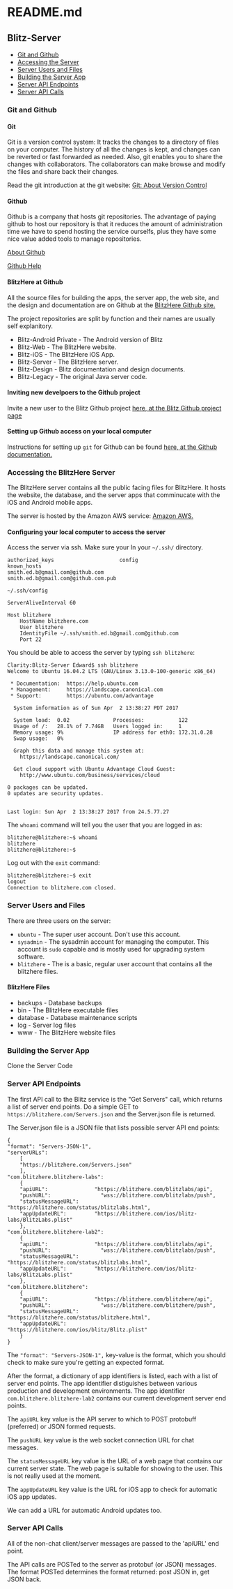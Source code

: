 # README.md

## Blitz-Server

* [Git and Github](#Git-and-Github)
* [Accessing the Server](#Accessing-the-BlitzHere-Server)
* [Server Users and Files](#Server-Users-and-Files)
* [Building the Server App](#Building-the-Server-App)
* [Server API Endpoints](#Server-API-Endpoints)
* [Server API Calls](#Server-API-Calls)

### Git and Github

#### Git

Git is a version control system: It tracks the changes to a directory of files on your computer. The history of all the changes is kept, and changes can be reverted or fast forwarded as needed. Also, git enables you to share the changes with collaborators.  The collaborators can make browse and modify the files and share back their changes.

Read the git introduction at the git website:  [Git: About Version Control](https://git-scm.com/book/en/v2/Getting-Started-About-Version-Control)

#### Github

Github is a company that hosts git repositories. The advantage of paying github to host our repository is that it reduces the amount of administration time we have to spend hosting the service ourselfs, plus they have some nice value added tools to manage repositories.

[About Github](https://github.com/business)

[Github Help](https://help.github.com/)


#### BlitzHere at Github

All the source files for building the apps, the server app, the web site, and the design and documentation are on Github at the [BlitzHere Github site.](https://github.com/BlitzHere/)

The project repositories are split by function and their names are usually self explanitory.

* Blitz-Android Private  -  The Android version of Blitz
* Blitz-Web  -  The BlitzHere website.
* Blitz-iOS  -  The BlitzHere iOS App.
* Blitz-Server  -  The BlitzHere server.
* Blitz-Design  -  Blitz documentation and design documents.
* Blitz-Legacy  -  The original Java server code.

#### Inviting new develpoers to the Github project

Invite a new user to the Blitz Github project [here, at the Blitz Github project page](https://github.com/BlitzHere/)

#### Setting up Github access on your local computer

Instructions for setting up `git` for Github can be found [here, at the Github documentation.](https://help.github.com/articles/set-up-git/)

### Accessing the BlitzHere Server

The BlitzHere server contains all the public facing files for BlitzHere.  It hosts the website, the database, and the server apps that comminucate with the iOS and Android mobile apps.

The server is hosted by the Amazon AWS service: [Amazon AWS.](https://aws.amazon.com)

#### Configuring your local computer to access the server

Access the server via ssh.  Make sure your In your `~/.ssh/` directory.

```
authorized_keys                     config                                  known_hosts
smith.ed.b@gmail.com@github.com     smith.ed.b@gmail.com@github.com.pub
```

`~/.ssh/config`
```
ServerAliveInterval 60

Host blitzhere
    HostName blitzhere.com
    User blitzhere
    IdentityFile ~/.ssh/smith.ed.b@gmail.com@github.com
    Port 22
```

You should be able to access the server by typing `ssh blitzhere`:
```
Clarity:Blitz-Server Edward$ ssh blitzhere
Welcome to Ubuntu 16.04.2 LTS (GNU/Linux 3.13.0-100-generic x86_64)

 * Documentation:  https://help.ubuntu.com
 * Management:     https://landscape.canonical.com
 * Support:        https://ubuntu.com/advantage

  System information as of Sun Apr  2 13:38:27 PDT 2017

  System load:  0.02              Processes:           122
  Usage of /:   28.1% of 7.74GB   Users logged in:     1
  Memory usage: 9%                IP address for eth0: 172.31.0.28
  Swap usage:   0%

  Graph this data and manage this system at:
    https://landscape.canonical.com/

  Get cloud support with Ubuntu Advantage Cloud Guest:
    http://www.ubuntu.com/business/services/cloud

0 packages can be updated.
0 updates are security updates.


Last login: Sun Apr  2 13:38:27 2017 from 24.5.77.27
```

 The `whoami` command will tell you the user that you are logged in as:
```
blitzhere@blitzhere:~$ whoami
blitzhere
blitzhere@blitzhere:~$
```

Log out with the `exit` command:

```
blitzhere@blitzhere:~$ exit
logout
Connection to blitzhere.com closed.
```

### Server Users and Files

There are three users on the server:

* `ubuntu` - The super user account. Don't use this account.
* `sysadmin` - The sysadmin account for managing the computer. This account is `sudo` capable and is mostly used for upgrading system software.
* `blitzhere` - The is a basic, regular user account that contains all the blitzhere files.

#### BlitzHere Files

* backups - Database backups
* bin - The BlitzHere executable files
* database - Database maintenance scripts
* log - Server log files
* www - The BlitzHere website files


### Building the Server App

Clone the Server Code

### Server API Endpoints


The first API call to the Blitz service is the "Get Servers" call, which returns a list of server end points.  Do a simple GET to `https://blitzhere.com/Servers.json` and the Server.json file is returned.

The Server.json file is a JSON file that lists possible server API end points:

```
{
"format": "Servers-JSON-1",
"serverURLs":
    [
    "https://blitzhere.com/Servers.json"
    ],
"com.blitzhere.blitzhere-labs":
    {
    "apiURL":               "https://blitzhere.com/blitzlabs/api",
    "pushURL":                "wss://blitzhere.com/blitzlabs/push",
    "statusMessageURL":     "https://blitzhere.com/status/blitzlabs.html",
    "appUpdateURL":         "https://blitzhere.com/ios/blitz-labs/BlitzLabs.plist"
    },
"com.blitzhere.blitzhere-lab2":
    {
    "apiURL":               "https://blitzhere.com/blitzlabs/api",
    "pushURL":                "wss://blitzhere.com/blitzlabs/push",
    "statusMessageURL":     "https://blitzhere.com/status/blitzlabs.html",
    "appUpdateURL":         "https://blitzhere.com/ios/blitz-labs/BlitzLabs.plist"
    },
"com.blitzhere.blitzhere":
    {
    "apiURL":               "https://blitzhere.com/blitzhere/api",
    "pushURL":                "wss://blitzhere.com/blitzhere/push",
    "statusMessageURL":     "https://blitzhere.com/status/blitzhere.html",
    "appUpdateURL":         "https://blitzhere.com/ios/blitz/Blitz.plist"
    }
}
```

The `"format": "Servers-JSON-1",` key-value is the format, which you should check to make sure you're getting an expected format.

After the format, a dictionary of app identifiers is listed, each with a list of server end points.  The app identifier distiguishes between various production and development environments.   The app identifier `com.blitzhere.blitzhere-lab2` contains our current development server end points.

The `apiURL` key value is the API server to which to POST protobuff (preferred) or JSON formed requests.

The `pushURL` key value is the web socket connection URL for chat messages.

The `statusMessageURL` key value is the URL of a web page that contains our current server state.  The web page is suitable for showing to the user.  This is not really used at the moment.

The `appUpdateURL` key value is the URL for iOS app to check for automatic iOS app updates.

We can add a URL for automatic Android updates too.


### Server API Calls

All of the non-chat client/server messages are passed to the 'apiURL' end point.

The API calls are POSTed to the server as protobuf (or JSON) messages.  The format POSTed determines the format returned:  post JSON in, get JSON back.
